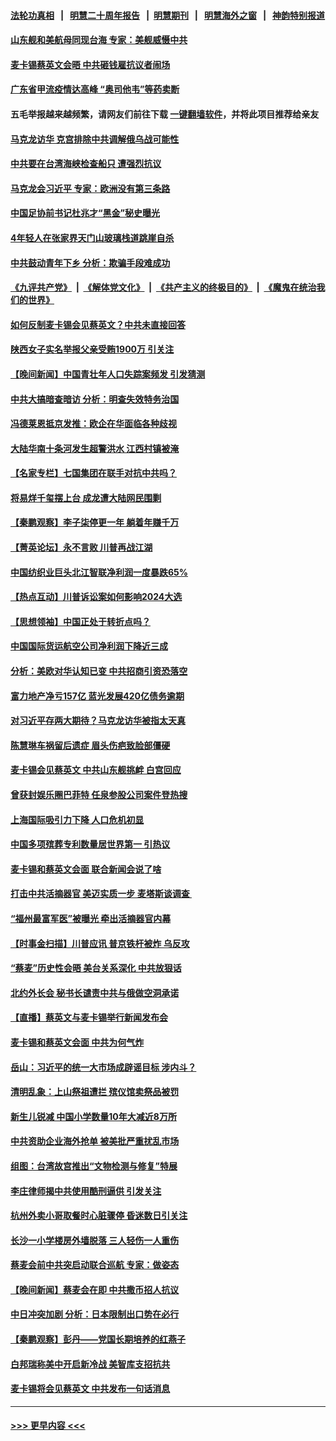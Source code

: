 #### [法轮功真相](https://github.com/gfw-breaker/truth/blob/master/README.md?t=0) &nbsp;&nbsp;|&nbsp;&nbsp; [明慧二十周年报告](https://github.com/gfw-breaker/mh-reports/blob/master/README.md?t=0) &nbsp;&nbsp;|&nbsp;&nbsp;[明慧期刊](https://github.com/gfw-breaker/mh-qikan) &nbsp;&nbsp;|&nbsp;&nbsp; [明慧海外之窗](https://github.com/gfw-breaker/mh-news/blob/master/README.md?t=0) &nbsp;&nbsp;|&nbsp;&nbsp; [神韵特别报道](https://github.com/gfw-breaker/mh-news/blob/master/shenyun.md?t=0)
#### [山东舰和美航母同现台海 专家：美舰威慑中共](../pages/nsc413/n13966217.md?t=04070043) 
#### [麦卡锡蔡英文会晤 中共砸钱雇抗议者闹场](../pages/nsc413/n13966665.md?t=04070043) 
#### [广东省甲流疫情达高峰 “奥司他韦”等药卖断](../pages/nsc413/n13966520.md?t=04070043) 
#### 五毛举报越来越频繁，请网友们前往下载 [一键翻墙软件](https://github.com/gfw-breaker/ssr-accounts)，并将此项目推荐给亲友
#### [马克龙访华 克宫排除中共调解俄乌战可能性](../pages/nsc413/n13966613.md?t=04070043) 
#### [中共要在台湾海峡检查船只 遭强烈抗议](../pages/nsc413/n13966708.md?t=04070043) 
#### [马克龙会习近平 专家：欧洲没有第三条路](../pages/nsc413/n13966472.md?t=04070043) 
#### [中国足协前书记杜兆才“黑金”秘史曝光](../pages/nsc413/n13966355.md?t=04070043) 
#### [4年轻人在张家界天门山玻璃栈道跳崖自杀](../pages/nsc413/n13966314.md?t=04070043) 
#### [中共鼓动青年下乡 分析：欺骗手段难成功](../pages/nsc413/n13966476.md?t=04070043) 
#### [《九评共产党》](https://github.com/begood0513/9ping.md/blob/master/README.md) &nbsp;|&nbsp; [《解体党文化》](../../../../jtdwh.md/blob/master/README.md)  &nbsp;|&nbsp; [《共产主义的终极目的》](../../../../gczydzjmd.md/blob/master/README.md) &nbsp;|&nbsp; [《魔鬼在统治我们的世界》](../../../../mgztzwmdsj.md/blob/master/README.md) 
#### [如何反制麦卡锡会见蔡英文？中共未直接回答](../pages/nsc413/n13966210.md?t=04070043) 
#### [陕西女子实名举报父亲受贿1900万 引关注](../pages/nsc413/n13966184.md?t=04070043) 
#### [【晚间新闻】中国青壮年人口失踪案频发 引发猜测](../pages/nsc413/n13966377.md?t=04070043) 
#### [中共大搞暗查暗访 分析：明查失效特务治国](../pages/nsc413/n13966132.md?t=04070043) 
#### [冯德莱恩抵京发推：欧企在华面临各种歧视](../pages/nsc413/n13966145.md?t=04070043) 
#### [大陆华南十条河发生超警洪水 江西村镇被淹](../pages/nsc413/n13966107.md?t=04070043) 
#### [【名家专栏】七国集团在联手对抗中共吗？](../pages/nsc413/n13965757.md?t=04070043) 
#### [将易烊千玺摆上台 成龙遭大陆网民围剿](../pages/nsc413/n13965981.md?t=04070043) 
#### [【秦鹏观察】李子柒停更一年 躺着年赚千万](../pages/nsc413/n13965961.md?t=04070043) 
#### [【菁英论坛】永不言败 川普再战江湖](../pages/nsc413/n13965910.md?t=04070043) 
#### [中国纺织业巨头北江智联净利润一度暴跌65%](../pages/nsc413/n13966018.md?t=04070043) 
#### [【热点互动】川普诉讼案如何影响2024大选](../pages/nsc413/n13965977.md?t=04070043) 
#### [【思想领袖】中国正处于转折点吗？](../pages/nsc413/n13935806.md?t=04070043) 
#### [中国国际货运航空公司净利润下降近三成](../pages/nsc413/n13965996.md?t=04070043) 
#### [分析：美欧对华认知已变 中共招商引资恐落空](../pages/nsc413/n13965949.md?t=04070043) 
#### [富力地产净亏157亿 蓝光发展420亿债务逾期](../pages/nsc413/n13965958.md?t=04070043) 
#### [对习近平存两大期待？马克龙访华被指太天真](../pages/nsc413/n13965840.md?t=04070043) 
#### [陈慧琳车祸留后遗症 眉头伤疤致脸部僵硬](../pages/nsc413/n13965869.md?t=04070043) 
#### [麦卡锡会见蔡英文 中共山东舰挑衅 白宫回应](../pages/nsc413/n13965960.md?t=04070043) 
#### [曾获封娱乐圈巴菲特 任泉参股公司案件登热搜](../pages/nsc413/n13965225.md?t=04070043) 
#### [上海国际吸引力下降 人口危机初显](../pages/nsc413/n13965912.md?t=04070043) 
#### [中国多项殡葬专利数量居世界第一 引热议](../pages/nsc413/n13965909.md?t=04070043) 
#### [麦卡锡和蔡英文会面 联合新闻会说了啥](../pages/nsc413/n13965838.md?t=04070043) 
#### [打击中共活摘器官 美迈实质一步 麦塔斯谈调查 ](../pages/nsc413/n13965753.md?t=04070043) 
#### [“福州最富军医”被曝光 牵出活摘器官内幕](../pages/nsc413/n13964616.md?t=04070043) 
#### [【时事金扫描】川普应讯 普京铁杆被炸 乌反攻](../pages/nsc413/n13965458.md?t=04070043) 
#### [“蔡麦”历史性会晤 美台关系深化 中共放狠话](../pages/nsc413/n13965641.md?t=04070043) 
#### [北约外长会 秘书长谴责中共与俄做空洞承诺](../pages/nsc413/n13965822.md?t=04070043) 
#### [【直播】蔡英文与麦卡锡举行新闻发布会](../pages/nsc413/n13965810.md?t=04070043) 
#### [麦卡锡和蔡英文会面 中共为何气炸](../pages/nsc413/n13965814.md?t=04070043) 
#### [岳山：习近平的统一大市场成辟谣目标 涉内斗？](../pages/nsc413/n13965723.md?t=04070043) 
#### [清明乱象：上山祭祖遭拦 殡仪馆卖祭品被罚](../pages/nsc413/n13965675.md?t=04070043) 
#### [新生儿锐减 中国小学数量10年大减近8万所](../pages/nsc413/n13965673.md?t=04070043) 
#### [中共资助企业海外抢单 被美批严重扰乱市场](../pages/nsc413/n13965668.md?t=04070043) 
#### [组图：台湾故宫推出“文物检测与修复”特展](../pages/nsc413/n13965607.md?t=04070043) 
#### [李庄律师揭中共使用酷刑逼供 引发关注](../pages/nsc413/n13965359.md?t=04070043) 
#### [杭州外卖小哥取餐时心脏骤停 昏迷数日引关注](../pages/nsc413/n13965617.md?t=04070043) 
#### [长沙一小学楼房外墙脱落 三人轻伤一人重伤](../pages/nsc413/n13965648.md?t=04070043) 
#### [蔡麦会前中共突启动联合巡航 专家：做姿态](../pages/nsc413/n13965622.md?t=04070043) 
#### [【晚间新闻】蔡麦会在即 中共撒币招人抗议](../pages/nsc413/n13965637.md?t=04070043) 
#### [中日冲突加剧 分析：日本限制出口势在必行](../pages/nsc413/n13965609.md?t=04070043) 
#### [【秦鹏观察】彭丹——党国长期培养的红燕子](../pages/nsc413/n13965271.md?t=04070043) 
#### [白邦瑞称美中开启新冷战 美智库支招抗共](../pages/nsc413/n13964784.md?t=04070043) 
#### [麦卡锡将会见蔡英文 中共发布一句话消息](../pages/nsc413/n13965564.md?t=04070043) 

----
#### [ >>> 更早内容 <<< ](../indexes/nsc413-earlier.md)
